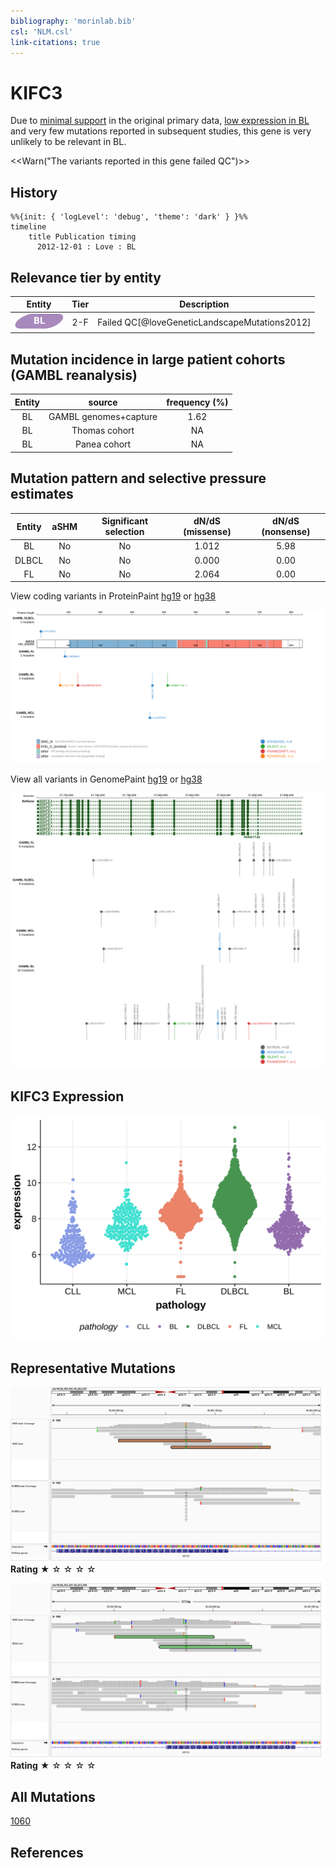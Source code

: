 ```yaml
---
bibliography: 'morinlab.bib'
csl: 'NLM.csl'
link-citations: true
---
```

# KIFC3

Due to [minimal support](KIFC3#representative-mutations) in the original primary data, [low expression in BL](KIFC3#kifc3-expression) and very few mutations reported in subsequent studies, this gene is very unlikely to be relevant in BL. 

<<Warn("The variants reported in this gene failed QC")>>

## History
```mermaid
%%{init: { 'logLevel': 'debug', 'theme': 'dark' } }%%
timeline
    title Publication timing
      2012-12-01 : Love : BL
```

## Relevance tier by entity

|Entity|Tier|Description                           |
|:------:|:----:|--------------------------------------|
|![BL](images/icons/BL_tier2.png)    |2-F   |Failed QC[@loveGeneticLandscapeMutations2012]|

## Mutation incidence in large patient cohorts (GAMBL reanalysis)

|Entity|source               |frequency (%)|
|:------:|:---------------------:|:-------------:|
|BL    |GAMBL genomes+capture|1.62         |
|BL    |Thomas cohort        |  NA         |
|BL    |Panea cohort         |  NA         |

## Mutation pattern and selective pressure estimates

|Entity|aSHM|Significant selection|dN/dS (missense)|dN/dS (nonsense)|
|:------:|:----:|:---------------------:|:----------------:|:----------------:|
|BL    |No  |No                   |1.012           |5.98            |
|DLBCL |No  |No                   |0.000           |0.00            |
|FL    |No  |No                   |2.064           |0.00            |




View coding variants in ProteinPaint [hg19](https://morinlab.github.io/LLMPP/GAMBL/KIFC3_protein.html)  or [hg38](https://morinlab.github.io/LLMPP/GAMBL/KIFC3_protein_hg38.html)

![](images/proteinpaint/KIFC3_NM_005550.svg)

View all variants in GenomePaint [hg19](https://morinlab.github.io/LLMPP/GAMBL/KIFC3.html)  or [hg38](https://morinlab.github.io/LLMPP/GAMBL/KIFC3_hg38.html)

![](images/proteinpaint/KIFC3.svg)

## KIFC3 Expression
![](images/gene_expression/KIFC3_by_pathology.svg)
<!-- ORIGIN: loveGeneticLandscapeMutations2012 -->
<!-- BL: loveGeneticLandscapeMutations2012 -->

## Representative Mutations

![](primary/Love_KIFC3_2_56362071.png)
**Rating**
&starf; &star; &star; &star; &star;


![](primary/Love_KIFC3_56353573.png)
**Rating**
&starf; &star; &star; &star; &star;

## All Mutations

[1060](https://www.bcgsc.ca/downloads/morinlab/GAMBL/Love/1060_reports.html)


## References


